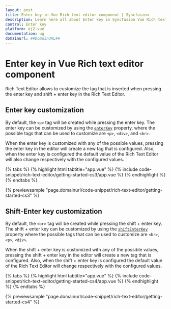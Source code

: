 ```yaml
---
layout: post
title: Enter key in Vue Rich text editor component | Syncfusion
description: Learn here all about Enter key in Syncfusion Vue Rich text editor component of Syncfusion Essential JS 2 and more.
control: Enter key 
platform: ej2-vue
documentation: ug
domainurl: ##DomainURL##
---
```


# Enter key in Vue Rich text editor component

Rich Text Editor allows to customize the tag that is inserted when pressing the enter key and shift + enter key in the Rich Text Editor.

## Enter key customization

By default, the `<p>` tag will be created while pressing the enter key. The enter key can be customized by using the [`enterKey`](https://ej2.syncfusion.com/vue/documentation/api/rich-text-editor/#enterkey) property, where the possible tags that can be used to customize are `<p>`, `<div>`, and `<br>`.

When the enter key is customized with any of the possible values, pressing the enter key in the editor will create a new tag that is configured. Also, when the enter key is configured the default value of the Rich Text Editor will also change respectively with the configured values.

{% tabs %}
{% highlight html tabtitle="app.vue" %}
{% include code-snippet/rich-text-editor/getting-started-cs3/app.vue %}
{% endhighlight %}
{% endtabs %}
        
{% previewsample "page.domainurl/code-snippet/rich-text-editor/getting-started-cs3" %}

## Shift-Enter key customization

By default, the `<br>` tag will be created while pressing the shift + enter key. The shift + enter key can be customized by using the [`shiftEnterKey`](../api/rich-text-editor/#shiftEnterkey) property where the possible tags that can be used to customize are `<br>`, `<p>`, `<div>`.  

When the shift + enter key is customized with any of the possible values, pressing the shift + enter key in the editor will create a new tag that is configured. Also, when the shift + enter key is configured the default value of the Rich Text Editor will change respectively with the configured values.

{% tabs %}
{% highlight html tabtitle="app.vue" %}
{% include code-snippet/rich-text-editor/getting-started-cs4/app.vue %}
{% endhighlight %}
{% endtabs %}
        
{% previewsample "page.domainurl/code-snippet/rich-text-editor/getting-started-cs4" %}
